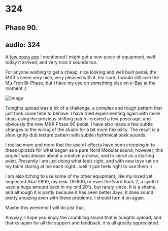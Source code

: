 # 324
## Phase 90.
audio: 324
---
A <a href="http://www.mono-log.org/snd_316/" title="few posts ago">few posts ago</a> I mentioned I might get a new piece of equipment, well today it arrived, and very nice it sounds too.

For anyone wishing to get a cheap, nice looking and well built pedal, the MXR's seem very nice, very pleased with it. For sure, I would still love the Mu-Tron Bi-Phase, but I have my eye on something else on e-Bay at the moment ;)

![Image](/assets/img/Snd-324.jpg)

Tonights upload was a bit of a challenge, a complex and rough pattern that just took some time to behave. I have tried experimenting again with more ideas using the previous shifting patch I created a few posts ago, and obviously the new MXR Phase 90 pedal. I have also made a few subtle changes to the wiring of the studio for a bit more flexibility. The result is a slow, gritty dub texture pattern with subtle rhythmical pokk sounds.

I realise more and more that the use of effects have been creeping in to these uploads for what began as a pure Nord Modular sound, however, this project was always about a creative process, and to serve as a starting point. Presently I am just doing what feels right, and with new toys sat on my table staring at me each night…well it just feels right to use them :)

I am also itching to use some of my other equipment, like my loved yet neglected Akai 2800, my new TR-606, or even the Nord Rack 2, a synth I used a huge amount back in my mid 20's, but rarely since. It is a shame, and although it is partly because it has seen better days, it does sound pretty amazing even with these problems. I should turn it on again.

Maybe this weekend I will do just that.

Anyway, I hope you enjoy the crumbling sound that is tonights upload, and thanks again for all the support and feedback, it is all greatly appreciated.